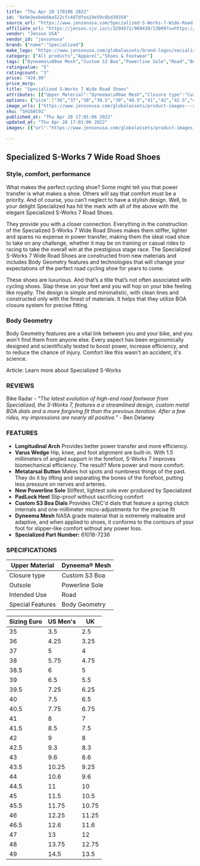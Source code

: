 ```yaml
---
title: "Thu Apr 28 170106 2022"
id: "8e9e3eebeb6ba522cfc4d7dfea19e59c6bd39350"
source_url: "https://www.jensonusa.com/Specialized-S-Works-7-Wide-Road-Shoes"
affiliate_url: "https://jenson.sjv.io/c/3294572/989438/13009?u=https://www.jensonusa.com/Specialized-S-Works-7-Wide-Road-Shoes"
vendor: "Jenson USA"
vendor_id: "jensonusa"
brand: {"name":"Specialized"}
make_logo: "https://www.jensonusa.com/globalassets/brand-logos/secialized-logo.png"
category: ["All products","Apparel","Shoes & Footwear"]
tags: ["Dyneema\u00ae Mesh","Custom S3 Boa","Powerline Sole","Road","Body Geometry"]
ratingvalue: "5"
ratingcount: "3"
price: "424.99"
price_msrp: 
title: "Specialized S-Works 7 Wide Road Shoes"
attributes: [{"Upper Material":"Dyneema\u00ae Mesh","Closure type":"Custom S3 Boa","Outsole":"Powerline Sole","Intended Use":"Road","Special Features":"Body Geometry"}]
options: {"size":["36","37","38","38.5","39","40.5","41","42","42.5","43","43.5","44","44.5","45","45.5","46","46.5","47","48","49"],"color":["Black"],"availability":"Only 2 Left"}
image_urls: ["https://www.jensonusa.com/globalassets/product-images---all-assets/specialized/sh168c01-black.jpg"]
sku: "SH168C01"
published_at: "Thu Apr 28 17:01:06 2022"
updated_at: "Thu Apr 28 17:01:06 2022"
images: [{"url":"https://www.jensonusa.com/globalassets/product-images---all-assets/specialized/sh168c01-black.jpg","path":"full/1df908f809c64e67644bd5927bd42cc772c46adf.jpg","checksum":"bdb6fc4215617a0148ce65a2549318b2","status":"downloaded"}]

---
```

## Specialized S-Works 7 Wide Road Shoes

### Style, comfort, performance

What makes the perfect cycling shoe? Some might tell you that power transfer
is what makes a shoe. Others will say that comfort must be a priority. And of
course, you can’t neglect to have a stylish design. Well, to your delight
Specialized has hit the mark with all of the above with the elegant
Specialized S-Works 7 Road Shoes.

They provide you with a closer connection. Everything in the construction of
the Specialized S-Works 7 Wide Road Shoes makes them stiffer, lighter and
spares no expense in power transfer, making them the ideal road shoe to take
on any challenge, whether it may be on training or casual rides to racing to
take the overall win at the prestigious stage race. The Specialized S-Works 7
Wide Road Shoes are constructed from new materials and includes Body Geometry
features and technologies that will change your expectations of the perfect
road cycling shoe for years to come.

These shoes are luxurious. And that’s a title that’s not often associated with
cycling shoes. Slap these on your feet and you will hop on your bike feeling
like royalty. The design is simple and minimalistic, with clean lines and
constructed only with the finest of materials. It helps that they utilize BOA
closure system for precise fitting.

### Body Geometry

Body Geometry features are a vital link between you and your bike, and you
won't find them from anyone else. Every aspect has been ergonomically designed
and scientifically tested to boost power, increase efficiency, and to reduce
the chance of injury. Comfort like this wasn't an accident, it's science.

Article: Learn more about Specialized S-Works

### REVIEWS

Bike Radar \- _"The latest evolution of high-end road footwear from
Specialized, the S-Works 7, features a a streamlined design, custom metal BOA
dials and a more forgiving fit than the previous iteration. After a few rides,
my impressions are nearly all positive.”_ \- Ben Delaney

### FEATURES

  * **Longitudinal Arch** Provides better power transfer and more efficiency.
  * **Varus Wedge** Hip, knee, and foot alignment are built-in. With 1.5 millimeters of angled support in the forefoot, S-Works 7 improves biomechanical efficiency. The result? More power and more comfort.
  * **Metatarsal Button** Makes hot spots and numbness things of the past. They do it by lifting and separating the bones of the forefoot, putting less pressure on nerves and arteries.
  * **New Powerline Sole** Stiffest, lightest sole ever produced by Specialized
  * **PadLock Heel** Slip-proof without sacrificing comfort
  * **Custom S3 Boa Dials** Provides CNC'd dials that feature a spring clutch internals and one-millimeter micro-adjustments for the precise fit
  * **Dyneema Mesh** NASA grade material that is extremely malleable and adaptive, and when applied to shoes, it conforms to the contours of your foot for slipper-like comfort without any power loss.
  * **Specialized Part Number:** 61018-7236

### SPECIFICATIONS

Upper Material | Dyneema® Mesh  
---|---  
Closure type | Custom S3 Boa  
Outsole | Powerline Sole  
Intended Use | Road  
Special Features | Body Geometry  
  
Sizing Euro| US Men's| UK  
---|---|---  
35 | 3.5 | 2.5  
36 | 4.25 | 3.25  
37 | 5 | 4  
38 | 5.75 | 4.75  
38.5 | 6 | 5  
39 | 6.5 | 5.5  
39.5 | 7.25 | 6.25  
40 | 7.5 | 6.5  
40.5 | 7.75 | 6.75  
41 | 8 | 7  
41.5 | 8.5 | 7.5  
42 | 9 | 8  
42.5 | 9.3 | 8.3  
43 | 9.6 | 8.6  
43.5 | 10.25 | 9.25  
44 | 10.6 | 9.6  
44.5 | 11 | 10  
45 | 11.5 | 10.5  
45.5 | 11.75 | 10.75  
46 | 12.25 | 11.25  
46.5 | 12.6 | 11.6  
47 | 13 | 12  
48 | 13.75 | 12.75  
49 | 14.5 | 13.5

